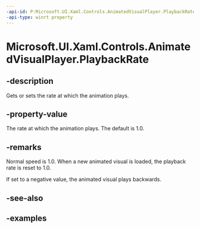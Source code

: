 ```yaml
---
-api-id: P:Microsoft.UI.Xaml.Controls.AnimatedVisualPlayer.PlaybackRate
-api-type: winrt property
---
```


<!-- Property syntax.
public double PlaybackRate { get;  set; }
-->

# Microsoft.UI.Xaml.Controls.AnimatedVisualPlayer.PlaybackRate

## -description

Gets or sets the rate at which the animation plays.

## -property-value

The rate at which the animation plays. The default is 1.0.

## -remarks

Normal speed is 1.0. When a new animated visual is loaded, the playback rate is reset to 1.0.

If set to a negative value, the animated visual plays backwards.

## -see-also

## -examples
